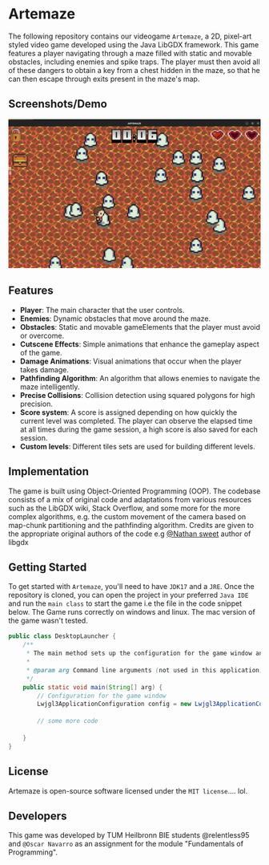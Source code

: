 # Artemaze

The following repository contains our videogame ```Artemaze```, a 2D, pixel-art styled video game developed using the Java LibGDX framework. This game features a player navigating through a maze filled with static and movable obstacles, including enemies and spike traps. The player must then avoid all of these dangers to obtain a key from a chest hidden in the maze, so that he can then escape through exits present in the maze's map.

## Screenshots/Demo



![Screenshot](assets/screenshot1.png)

## Features

- **Player**: The main character that the user controls.
- **Enemies**: Dynamic obstacles that move around the maze.
- **Obstacles**: Static and movable gameElements that the player must avoid or overcome.
- **Cutscene Effects**: Simple animations that enhance the gameplay aspect of the game.
- **Damage Animations**: Visual animations that occur when the player takes damage.
- **Pathfinding Algorithm**: An algorithm that allows enemies to navigate the maze intelligently.
- **Precise Collisions**: Collision detection using squared polygons for high precision.
- **Score system**: A score is assigned depending on how quickly the current level was completed. The player can observe the elapsed time at all times during the game session, a high score is also saved for each session.
- **Custom levels**: Different tiles sets are used for building different levels.


## Implementation

The game is built using Object-Oriented Programming (OOP). The codebase consists of a mix of original code and adaptations from various resources such as the LibGDX wiki, Stack Overflow, and some more for the more complex algorithms, e.g. the custom movement of the camera based on map-chunk partitioning and the pathfinding algorithm.
Credits are given to the appropriate original authors of the code e.g [@Nathan sweet](https://github.com/NathanSweet) author of libgdx

## Getting Started

To get started with ```Artemaze```, you'll need to have ```JDK17``` and a ```JRE```. Once the repository is cloned, you can open the project in your preferred ```Java IDE``` and run the ```main class``` to start the game i.e the file in the code snippet below.
The Game runs correctly on windows and linux. The mac version of the game wasn't tested.

```java
public class DesktopLauncher {
	/**
	 * The main method sets up the configuration for the game window and starts the application.
	 *
	 * @param arg Command line arguments (not used in this application)
	 */
	public static void main(String[] arg) {
		// Configuration for the game window
		Lwjgl3ApplicationConfiguration config = new Lwjgl3ApplicationConfiguration();
        
        // some more code

    }
}
```

## License

Artemaze is open-source software licensed under the ```MIT license```.... lol.

## Developers

This game was developed by TUM Heilbronn BIE students @relentless95 and ```@Oscar Navarro``` as an assignment for the module "Fundamentals of Programming".
